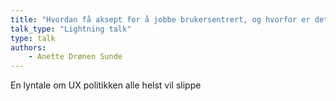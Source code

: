 ```yaml
---
title: "Hvordan få aksept for å jobbe brukersentrert, og hvorfor er det så vanskelig?"
talk_type: "Lightning talk"
type: talk
authors:
    - Anette Drønen Sunde
---
```

En lyntale om UX politikken alle helst vil slippe
